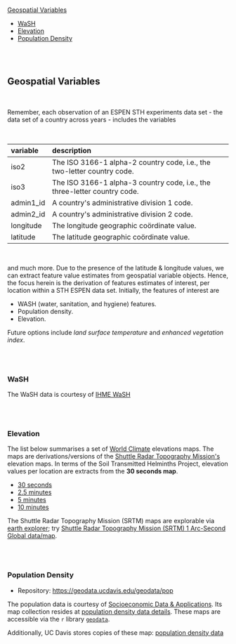 <br>

[Geospatial Variables](#geospatial-variables)
 * [WaSH](#wash)
 * [Elevation](#elevation)
 * [Population Density](#population-density)

<br>
<br>

## Geospatial Variables

<br>

Remember, each observation of an ESPEN STH experiments data set - the data set of a country across years - includes the variables

<br>

variable | description
:--- | :---
iso2 | The ISO 3166-1 alpha-2 country code, i.e., the two-letter country code.
iso3 | The ISO 3166-1 alpha-3 country code, i.e., the three-letter country code.
admin1_id | A country's administrative division 1 code.
admin2_id | A country's administrative division 2 code.
longitude | The longitude geographic co&ouml;rdinate value.
latitude | The latitude geographic co&ouml;rdinate value.

<br>

and much more.  Due to the presence of the latitude & longitude values, we can extract feature value estimates from 
geospatial variable objects.  Hence, the focus herein is the derivation of features estimates of interest, per location 
within a STH ESPEN data set.  Initially, the features of interest are 

* WASH (water, sanitation, and hygiene) features.
* Population density.
* Elevation.

Future options include _land surface temperature_ and _enhanced vegetation index_.

<br>
<br>

### WaSH

The WaSH data is courtesy of [IHME WaSH](https://www.healthdata.org/research-article/mapping-geographic-inequalities-access-drinking-water-and-sanitation-facilities-low)


<br>
<br>

### Elevation

The list below summarises a set of [World Climate](https://worldclim.org/data/worldclim21.html) elevations maps.  The maps are
derivations/versions of the  [Shuttle Radar Topography Mission's](https://lpdaac.usgs.gov/products/srtmgl1v003/) elevation
maps.  In terms of the Soil Transmitted Helminths Project, elevation values per location are extracts from the **30 seconds map**.

* [30 seconds](https://biogeo.ucdavis.edu/data/worldclim/v2.1/base/wc2.1_30s_elev.zip)
* [2.5 minutes](https://biogeo.ucdavis.edu/data/worldclim/v2.1/base/wc2.1_2.5m_elev.zip)
* [5 minutes](https://biogeo.ucdavis.edu/data/worldclim/v2.1/base/wc2.1_5m_elev.zip)
* [10 minutes](https://biogeo.ucdavis.edu/data/worldclim/v2.1/base/wc2.1_10m_elev.zip)

The Shuttle Radar Topography Mission (SRTM) maps are explorable via  [earth explorer](https://earthexplorer.usgs.gov); 
try [Shuttle Radar Topography Mission (SRTM) 1 Arc-Second Global data/map](https://earthexplorer.usgs.gov).

<br>
<br>

### Population Density

* Repository: https://geodata.ucdavis.edu/geodata/pop

The population data is courtesy of [Socioeconomic Data & Applications](https://sedac.ciesin.columbia.edu/data/collection/gpw-v4/documentation).  Its map collection 
resides at [population density data details](https://sedac.ciesin.columbia.edu/data/collection/gpw-v4/whatsnew).  These maps are accessible via the ``r`` library
[`geodata`](https://github.com/rspatial/geodata#data).

Additionally, UC Davis stores copies of these map: [population density data](https://geodata.ucdavis.edu/geodata/pop/)

<br>
<br>

<br>
<br>

<br>
<br>

<br>
<br>